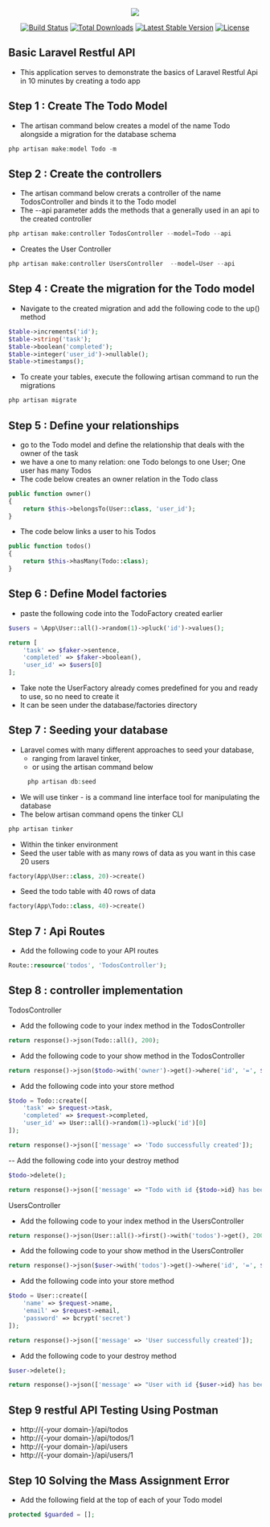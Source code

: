 <p align="center"><img src="https://laravel.com/assets/img/components/logo-laravel.svg"></p>

<p align="center">
<a href="https://travis-ci.org/laravel/framework"><img src="https://travis-ci.org/laravel/framework.svg" alt="Build Status"></a>
<a href="https://packagist.org/packages/laravel/framework"><img src="https://poser.pugx.org/laravel/framework/d/total.svg" alt="Total Downloads"></a>
<a href="https://packagist.org/packages/laravel/framework"><img src="https://poser.pugx.org/laravel/framework/v/stable.svg" alt="Latest Stable Version"></a>
<a href="https://packagist.org/packages/laravel/framework"><img src="https://poser.pugx.org/laravel/framework/license.svg" alt="License"></a>
</p>

## Basic Laravel Restful API
- This application serves to demonstrate the basics of Laravel Restful Api in 10 minutes by creating a todo app

## Step 1 : Create The Todo Model
- The artisan command below creates a model of the name Todo alongside a migration for the database schema
```php
php artisan make:model Todo -m
```


## Step 2 : Create the controllers
- The artisan command below crerats a controller of the name TodosController and binds it to the Todo model
- The --api parameter adds the methods that a generally used in an api to the created controller
```php
php artisan make:controller TodosController --model=Todo --api 
```

- Creates the User Controller
```php
php artisan make:controller UsersController  --model=User --api
```

## Step 4 : Create the migration for the Todo model
- Navigate to the created migration and add the following code to the up() method
```php
$table->increments('id');
$table->string('task');
$table->boolean('completed');
$table->integer('user_id')->nullable();
$table->timestamps();
```

- To create your tables, execute the following artisan command to run the migrations
```php
php artisan migrate
```

## Step 5 : Define your relationships
- go to the Todo model and define the relationship that deals with the owner of the task
- we have a one to many relation: one Todo belongs to one User; One user has many Todos
- The code below creates an owner relation in the Todo class
```php
public function owner()
{
    return $this->belongsTo(User::class, 'user_id');
}
```
- The code below links a user to his Todos
```php
public function todos()
{
    return $this->hasMany(Todo::class);
}
```

## Step 6 : Define Model factories
- paste the following code into the TodoFactory created earlier
```php
$users = \App\User::all()->random(1)->pluck('id')->values();

return [
    'task' => $faker->sentence,
    'completed' => $faker->boolean(),
    'user_id' => $users[0]
];
```

- Take note the UserFactory already comes predefined for you and ready to use, so no need to create it
- It can be seen under the database/factories directory 

## Step 7 : Seeding your database 
- Laravel comes with many different approaches to seed your database, 
    - ranging from laravel tinker, 
    - or using the artisan command below
    ```php
      php artisan db:seed
    ```
- We will use tinker - is a command line interface tool for manipulating the database
- The below artisan command opens the tinker CLI
```php
php artisan tinker
```
- Within the tinker environment
- Seed the user table with as many rows of data as you want in this case 20 users
```php
factory(App\User::class, 20)->create()
```
- Seed the todo table with 40 rows of data
```php
factory(App\Todo::class, 40)->create()
```

## Step 7 : Api Routes
- Add the following code to your API routes
```php
Route::resource('todos', 'TodosController');
```

## Step 8 : controller implementation

TodosController

- Add the following code to your index method in the TodosController
```php
return response()->json(Todo::all(), 200);
```

- Add the following code to your show method in the TodosController
```php
return response()->json($todo->with('owner')->get()->where('id', '=', $todo->id), 200);
```

- Add the following code into your store method
```php
$todo = Todo::create([
    'task' => $request->task,
    'completed' => $request->completed,
    'user_id' => User::all()->random(1)->pluck('id')[0]
]);

return response()->json(['message' => 'Todo successfully created']);
```

-- Add the following code into your destroy method
```php
$todo->delete();

return response()->json(['message' => "Todo with id {$todo->id} has been successfully deleted"]);
```

UsersController

- Add the following code to your index method in the UsersController
```php
return response()->json(User::all()->first()->with('todos')->get(), 200);
```

- Add the following code to your show method in the UsersController
```php
return response()->json($user->with('todos')->get()->where('id', '=', $user->id), 200);
```

- Add the following code into your store method
```php
$todo = User::create([
    'name' => $request->name,
    'email' => $request->email,
    'password' => bcrypt('secret')
]);

return response()->json(['message' => 'User successfully created']);
```

- Add the following code to your destroy method
```php
$user->delete();

return response()->json(['message' => "User with id {$user->id} has been successfully deleted"]);
```


## Step 9 restful API Testing Using Postman
- http://{-your domain-}/api/todos
- http://{-your domain-}/api/todos/1
- http://{-your domain-}/api/users
- http://{-your domain-}/api/users/1

## Step 10 Solving the Mass Assignment Error
- Add the following field at the top of each of your Todo model 
```php
protected $guarded = [];
```
